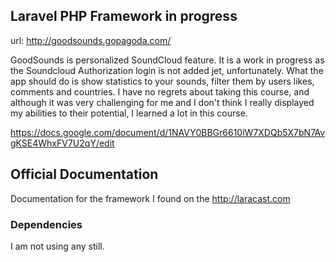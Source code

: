 ## Laravel PHP Framework in progress

url: http://goodsounds.gopagoda.com/

GoodSounds is personalized SoundCloud feature. It is a work in progress as the Soundcloud Authorization
login is not added jet, unfortunately.
What the app should do is show statistics to your sounds, filter them by users likes, comments and countries.
I have no regrets about taking this course, and although it was very challenging for me and I don't think I really displayed my abilities to their potential, I learned a lot in this course.

https://docs.google.com/document/d/1NAVY0BBGr6610lW7XDQb5X7bN7AvgKSE4WhxFV7U2qY/edit



## Official Documentation

Documentation for the framework I found on the http://laracast.com

### Dependencies

I am not using any still.

